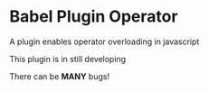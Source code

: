 # Babel Plugin Operator
A plugin enables operator overloading in javascript

This plugin is in still developing

There can be **MANY** bugs!